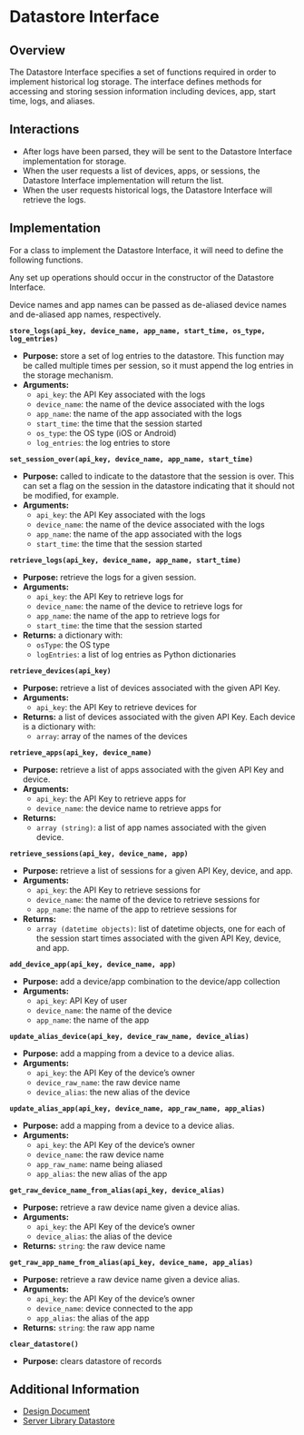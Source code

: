 # Datastore Interface

## Overview
The Datastore Interface specifies a set of functions required in order to
implement historical log storage. The interface defines methods for accessing
and storing session information including devices, app, start time, logs, and
aliases.

## Interactions
- After logs have been parsed, they will be sent to the Datastore Interface
  implementation for storage.
- When the user requests a list of devices, apps, or sessions, the Datastore
  Interface implementation will return the list.
- When the user requests historical logs, the Datastore Interface will retrieve
  the logs.

## Implementation
For a class to implement the Datastore Interface, it will need to define the
following functions.

Any set up operations should occur in the constructor of the Datastore Interface.

Device names and app names can be passed as de-aliased device names and
de-aliased app names, respectively.

**`store_logs(api_key, device_name, app_name, start_time, os_type, log_entries)`**
- **Purpose:** store a set of log entries to the datastore. This function may be
  called multiple times per session, so it must append the log entries in the
  storage mechanism.
- **Arguments:**
    - `api_key`: the API Key associated with the logs
    - `device_name`: the name of the device associated with the logs
    - `app_name`: the name of the app associated with the logs
    - `start_time`: the time that the session started
    - `os_type`: the OS type (iOS or Android)
    - `log_entries`: the log entries to store
 
**`set_session_over(api_key, device_name, app_name, start_time)`**
- **Purpose:** called to indicate to the datastore that the session is over.
  This can set a flag on the session in the datastore indicating that it should
  not be modified, for example.
- **Arguments:**
    - `api_key`: the API Key associated with the logs
    - `device_name`: the name of the device associated with the logs
    - `app_name`: the name of the app associated with the logs
    - `start_time`: the time that the session started
 
**`retrieve_logs(api_key, device_name, app_name, start_time)`**
- **Purpose:** retrieve the logs for a given session.
- **Arguments:**
    - `api_key`: the API Key to retrieve logs for
    - `device_name`: the name of the device to retrieve logs for
    - `app_name`: the name of the app to retrieve logs for
    - `start_time`: the time that the session started
- **Returns:** a dictionary with:
    - `osType`: the OS type
    - `logEntries`: a list of log entries as Python dictionaries
 
**`retrieve_devices(api_key)`**
- **Purpose:** retrieve a list of devices associated with the given API Key.
- **Arguments:**
    - `api_key`: the API Key to retrieve devices for
- **Returns:** a list of devices associated with the given API Key. Each device
  is a dictionary with:
    - `array`: array of the names of the devices
 
**`retrieve_apps(api_key, device_name)`**
- **Purpose:** retrieve a list of apps associated with the given API Key and
  device.
- **Arguments:**
    - `api_key`: the API Key to retrieve apps for
    - `device_name`: the device name to retrieve apps for
- **Returns:**
    - `array (string)`: a list of app names associated with the given device.
 
**`retrieve_sessions(api_key, device_name, app)`**
- **Purpose:** retrieve a list of sessions for a given API Key, device, and app.
- **Arguments:**
    - `api_key`: the API Key to retrieve sessions for
    - `device_name`: the name of the device to retrieve sessions for
    - `app_name`: the name of the app to retrieve sessions for
- **Returns:**
    - `array (datetime objects)`: list of datetime objects, one for each of the
      session start times associated with the given API Key, device, and app.
 
**`add_device_app(api_key, device_name, app)`**
- **Purpose:** add a device/app combination to the device/app collection
- **Arguments:**
    - `api_key`: API Key of user
    - `device_name`: the name of the device
    - `app_name`: the name of the app
 
**`update_alias_device(api_key, device_raw_name, device_alias)`**
- **Purpose:** add a mapping from a device to a device alias.
- **Arguments:**
    - `api_key`: the API Key of the device’s owner
    - `device_raw_name`: the raw device name
    - `device_alias`: the new alias of the device
 
**`update_alias_app(api_key, device_name, app_raw_name, app_alias)`**
- **Purpose:** add a mapping from a device to a device alias.
- **Arguments:**
    - `api_key`: the API Key of the device’s owner
    - `device_name`: the raw device name
    - `app_raw_name`: name being aliased 
    - `app_alias`: the new alias of the app
 
**`get_raw_device_name_from_alias(api_key, device_alias)`**
- **Purpose:** retrieve a raw device name given a device alias.
- **Arguments:**
    - `api_key`: the API Key of the device’s owner
    - `device_alias`: the alias of the device 
- **Returns:** `string`: the raw device name
 
**`get_raw_app_name_from_alias(api_key, device_name, app_alias)`**
- **Purpose:** retrieve a raw device name given a device alias.
- **Arguments:**
    - `api_key`: the API Key of the device’s owner
    - `device_name`: device connected to the app
    - `app_alias`: the alias of the app
- **Returns:** `string`: the raw app name
 
**`clear_datastore()`**
- **Purpose:** clears datastore of records

## Additional Information

- [Design Document](../tree/master/docs/DesignDocument.pdf)
- [Server Library Datastore](../tree/master/docs/ServerLibraryDatastore.pdf)
